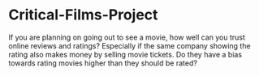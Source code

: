 # Critical-Films-Project
If you are planning on going out to see a movie, how well can you trust online reviews and ratings? Especially if the same company showing the rating also makes money by selling movie tickets. Do they have a bias towards rating movies higher than they should be rated?
